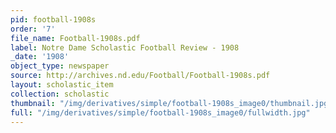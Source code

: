 ```yaml
---
pid: football-1908s
order: '7'
file_name: Football-1908s.pdf
label: Notre Dame Scholastic Football Review - 1908
_date: '1908'
object_type: newspaper
source: http://archives.nd.edu/Football/Football-1908s.pdf
layout: scholastic_item
collection: scholastic
thumbnail: "/img/derivatives/simple/football-1908s_image0/thumbnail.jpg"
full: "/img/derivatives/simple/football-1908s_image0/fullwidth.jpg"
---
```

